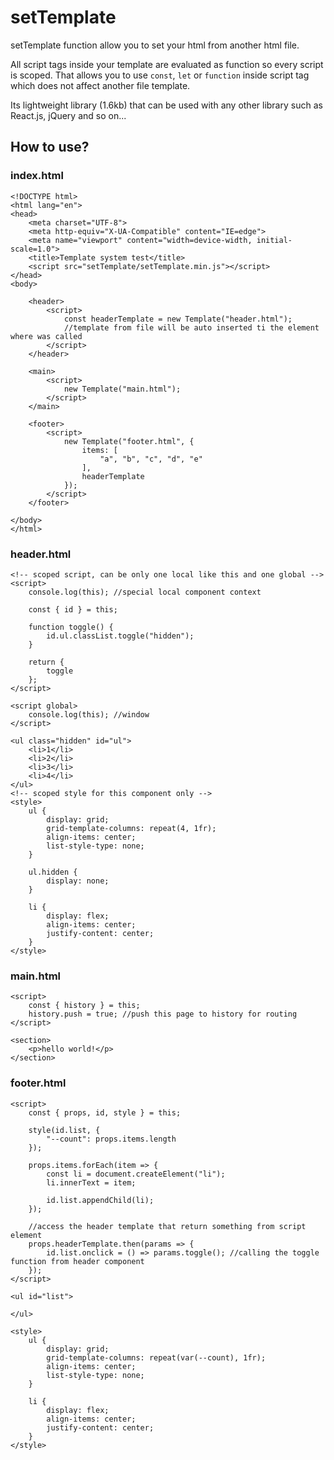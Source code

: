 # setTemplate
setTemplate function allow you to set your html from another html file.

All script tags inside your template are evaluated as function so every script is scoped. That allows you to use ```const```, ```let``` or ```function``` inside script tag which does not affect another file template.

Its lightweight library (1.6kb) that can be used with any other library such as React.js, jQuery and so on...

## How to use?

### index.html
```
<!DOCTYPE html>
<html lang="en">
<head>
    <meta charset="UTF-8">
    <meta http-equiv="X-UA-Compatible" content="IE=edge">
    <meta name="viewport" content="width=device-width, initial-scale=1.0">
    <title>Template system test</title>
    <script src="setTemplate/setTemplate.min.js"></script>
</head>
<body>

    <header>
        <script>
            const headerTemplate = new Template("header.html");
            //template from file will be auto inserted ti the element where was called
        </script>
    </header>

    <main>
        <script>
            new Template("main.html");
        </script>
    </main>

    <footer>
        <script>
            new Template("footer.html", {
                items: [
                    "a", "b", "c", "d", "e"
                ],
                headerTemplate
            });
        </script>
    </footer>

</body>
</html>
```

### header.html
```
<!-- scoped script, can be only one local like this and one global -->
<script>
    console.log(this); //special local component context

    const { id } = this;

    function toggle() {
        id.ul.classList.toggle("hidden");
    }

    return {
        toggle
    };
</script>

<script global>
    console.log(this); //window
</script>

<ul class="hidden" id="ul">
    <li>1</li>
    <li>2</li>
    <li>3</li>
    <li>4</li>
</ul>
<!-- scoped style for this component only -->
<style>
    ul {
        display: grid;
        grid-template-columns: repeat(4, 1fr);
        align-items: center;
        list-style-type: none;
    }

    ul.hidden {
        display: none;
    }

    li {
        display: flex;
        align-items: center;
        justify-content: center;
    }
</style>
```

### main.html
```
<script>
    const { history } = this;
    history.push = true; //push this page to history for routing
</script>

<section>
    <p>hello world!</p>
</section>
```

### footer.html
```
<script>
    const { props, id, style } = this;

    style(id.list, {
        "--count": props.items.length
    });

    props.items.forEach(item => {
        const li = document.createElement("li");
        li.innerText = item;

        id.list.appendChild(li);
    });

    //access the header template that return something from script element
    props.headerTemplate.then(params => {
        id.list.onclick = () => params.toggle(); //calling the toggle function from header component
    });
</script>

<ul id="list">
    
</ul>

<style>
    ul {
        display: grid;
        grid-template-columns: repeat(var(--count), 1fr);
        align-items: center;
        list-style-type: none;
    }

    li {
        display: flex;
        align-items: center;
        justify-content: center;
    }
</style>
```

